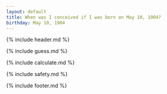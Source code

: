 ```yaml
---
layout: default
title: When was I conceived if I was born on May 10, 1904?
birthday: May 10, 1904
---
```


{% include header.md %}

{% include guess.md %}

{% include calculate.md %}

{% include safety.md %}

{% include footer.md %}



